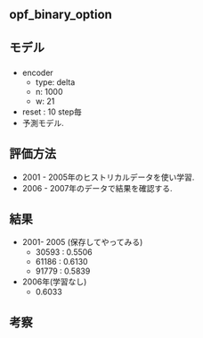 opf_binary_option
---

## モデル
### 
+ encoder
  + type: delta
  + n: 1000
  + w: 21
+ reset : 10 step毎
+ 予測モデル.


## 評価方法
+ 2001 - 2005年のヒストリカルデータを使い学習.
+ 2006 - 2007年のデータで結果を確認する.

## 結果
+ 2001- 2005 (保存してやってみる)
  + 30593 : 0.5506
  + 61186 : 0.6130
  + 91779 : 0.5839
+ 2006年(学習なし)
  + 0.6033


## 考察

